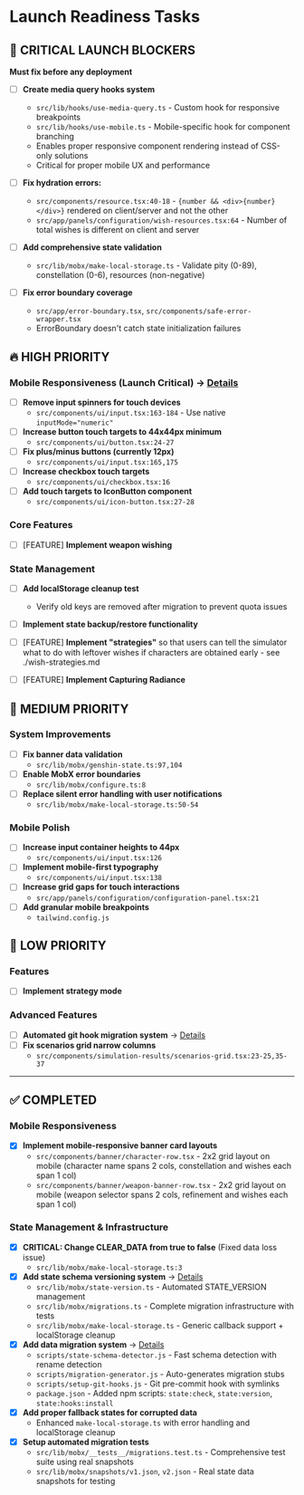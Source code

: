 # Launch Readiness Tasks

## 🚨 CRITICAL LAUNCH BLOCKERS

**Must fix before any deployment**

- [ ] **Create media query hooks system**
  - `src/lib/hooks/use-media-query.ts` - Custom hook for responsive breakpoints
  - `src/lib/hooks/use-mobile.ts` - Mobile-specific hook for component branching
  - Enables proper responsive component rendering instead of CSS-only solutions
  - Critical for proper mobile UX and performance

- [ ] **Fix hydration errors:**

  - `src/components/resource.tsx:40-18` - `{number && <div>{number}</div>}` rendered on client/server and not the other
  - `src/app/panels/configuration/wish-resources.tsx:64` - Number of total wishes is different on client and server

- [ ] **Add comprehensive state validation**

  - `src/lib/mobx/make-local-storage.ts` - Validate pity (0-89), constellation (0-6), resources (non-negative)

- [ ] **Fix error boundary coverage**
  - `src/app/error-boundary.tsx`, `src/components/safe-error-wrapper.tsx`
  - ErrorBoundary doesn't catch state initialization failures

## 🔥 HIGH PRIORITY

### Mobile Responsiveness (Launch Critical) → [Details](./mobile-responsiveness.md)

- [ ] **Remove input spinners for touch devices**
  - `src/components/ui/input.tsx:163-184` - Use native `inputMode="numeric"`
- [ ] **Increase button touch targets to 44x44px minimum**
  - `src/components/ui/button.tsx:24-27`
- [ ] **Fix plus/minus buttons (currently 12px)**
  - `src/components/ui/input.tsx:165,175`
- [ ] **Increase checkbox touch targets**
  - `src/components/ui/checkbox.tsx:16`
- [ ] **Add touch targets to IconButton component**
  - `src/components/ui/icon-button.tsx:27-28`

### Core Features

- [ ] [FEATURE] **Implement weapon wishing**

### State Management

- [ ] **Add localStorage cleanup test**
  - Verify old keys are removed after migration to prevent quota issues

- [ ] **Implement state backup/restore functionality**

- [ ] [FEATURE] **Implement "strategies"** so that users can tell the simulator what to do with leftover wishes if characters are obtained early - see ./wish-strategies.md

- [ ] [FEATURE] **Implement Capturing Radiance**

## 🔧 MEDIUM PRIORITY

### System Improvements

- [ ] **Fix banner data validation**
  - `src/lib/mobx/genshin-state.ts:97,104`
- [ ] **Enable MobX error boundaries**
  - `src/lib/mobx/configure.ts:8`
- [ ] **Replace silent error handling with user notifications**
  - `src/lib/mobx/make-local-storage.ts:50-54`

### Mobile Polish

- [ ] **Increase input container heights to 44px**
  - `src/components/ui/input.tsx:126`
- [ ] **Implement mobile-first typography**
  - `src/components/ui/input.tsx:138`
- [ ] **Increase grid gaps for touch interactions**
  - `src/app/panels/configuration/configuration-panel.tsx:21`
- [ ] **Add granular mobile breakpoints**
  - `tailwind.config.js`

## 🎯 LOW PRIORITY

### Features

- [ ] **Implement strategy mode**

### Advanced Features

- [ ] **Automated git hook migration system** → [Details](./state-migration-system.md)
- [ ] **Fix scenarios grid narrow columns**
  - `src/components/simulation-results/scenarios-grid.tsx:23-25,35-37`

---

## ✅ COMPLETED

### Mobile Responsiveness

- [x] **Implement mobile-responsive banner card layouts**
  - `src/components/banner/character-row.tsx` - 2x2 grid layout on mobile (character name spans 2 cols, constellation and wishes each span 1 col)
  - `src/components/banner/weapon-banner-row.tsx` - 2x2 grid layout on mobile (weapon selector spans 2 cols, refinement and wishes each span 1 col)

### State Management & Infrastructure

- [x] **CRITICAL: Change CLEAR_DATA from true to false** (Fixed data loss issue)
  - `src/lib/mobx/make-local-storage.ts:3`
- [x] **Add state schema versioning system** → [Details](./state-migration-system.md)
  - `src/lib/mobx/state-version.ts` - Automated STATE_VERSION management
  - `src/lib/mobx/migrations.ts` - Complete migration infrastructure with tests
  - `src/lib/mobx/make-local-storage.ts` - Generic callback support + localStorage cleanup
- [x] **Add data migration system** → [Details](./state-migration-system.md)
  - `scripts/state-schema-detector.js` - Fast schema detection with rename detection
  - `scripts/migration-generator.js` - Auto-generates migration stubs
  - `scripts/setup-git-hooks.js` - Git pre-commit hook with symlinks
  - `package.json` - Added npm scripts: `state:check`, `state:version`, `state:hooks:install`
- [x] **Add proper fallback states for corrupted data**
  - Enhanced `make-local-storage.ts` with error handling and localStorage cleanup
- [x] **Setup automated migration tests**
  - `src/lib/mobx/__tests__/migrations.test.ts` - Comprehensive test suite using real snapshots
  - `src/lib/mobx/snapshots/v1.json`, `v2.json` - Real state data snapshots for testing
